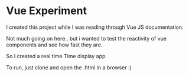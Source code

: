# Vue Experiment

I created this project while I was reading through Vue JS documentation.


Not much going on here.. but i wanted to test the reactivity of vue components and see how fast they are.

So I created a real time Time display app. 

To run, just clone and open the .html in a browser      :)
